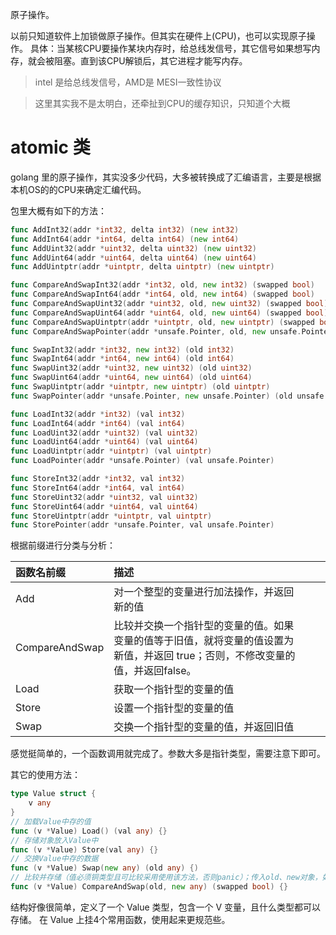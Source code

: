 原子操作。

以前只知道软件上加锁做原子操作。但其实在硬件上(CPU)，也可以实现原子操作。
 具体：当某核CPU要操作某块内存时，给总线发信号，其它信号如果想写内存，就会被阻塞。直到该CPU解锁后，其它进程才能写内存。
>intel 是给总线发信号，AMD是 MESI一致性协议

>这里其实我不是太明白，还牵扯到CPU的缓存知识，只知道个大概


# atomic  类

golang 里的原子操作，其实没多少代码，大多被转换成了汇编语言，主要是根据本机OS的的CPU来确定汇编代码。

包里大概有如下的方法：

```go
func AddInt32(addr *int32, delta int32) (new int32)
func AddInt64(addr *int64, delta int64) (new int64)
func AddUint32(addr *uint32, delta uint32) (new uint32)
func AddUint64(addr *uint64, delta uint64) (new uint64)
func AddUintptr(addr *uintptr, delta uintptr) (new uintptr)
```

```go
func CompareAndSwapInt32(addr *int32, old, new int32) (swapped bool)
func CompareAndSwapInt64(addr *int64, old, new int64) (swapped bool)
func CompareAndSwapUint32(addr *uint32, old, new uint32) (swapped bool)
func CompareAndSwapUint64(addr *uint64, old, new uint64) (swapped bool)
func CompareAndSwapUintptr(addr *uintptr, old, new uintptr) (swapped bool)
func CompareAndSwapPointer(addr *unsafe.Pointer, old, new unsafe.Pointer) (swapped bool)
```

```go
func SwapInt32(addr *int32, new int32) (old int32)
func SwapInt64(addr *int64, new int64) (old int64)
func SwapUint32(addr *uint32, new uint32) (old uint32)
func SwapUint64(addr *uint64, new uint64) (old uint64)
func SwapUintptr(addr *uintptr, new uintptr) (old uintptr)
func SwapPointer(addr *unsafe.Pointer, new unsafe.Pointer) (old unsafe.Pointer)

```

```go
func LoadInt32(addr *int32) (val int32)
func LoadInt64(addr *int64) (val int64)
func LoadUint32(addr *uint32) (val uint32)
func LoadUint64(addr *uint64) (val uint64)
func LoadUintptr(addr *uintptr) (val uintptr)
func LoadPointer(addr *unsafe.Pointer) (val unsafe.Pointer)

```

```go
func StoreInt32(addr *int32, val int32)
func StoreInt64(addr *int64, val int64)
func StoreUint32(addr *uint32, val uint32)
func StoreUint64(addr *uint64, val uint64)
func StoreUintptr(addr *uintptr, val uintptr)
func StorePointer(addr *unsafe.Pointer, val unsafe.Pointer)
```


根据前缀进行分类与分析：

| 函数名前缀          | 描述                                                                   |     |     |
| :------------- | :------------------------------------------------------------------- | :-- | --- |
| Add            | 对一个整型的变量进行加法操作，并返回新的值                                                |     |     |
| CompareAndSwap | 比较并交换一个指针型的变量的值。如果变量的值等于旧值，就将变量的值设置为新值，并返回 true；否则，不修改变量的值，并返回false。 |     |     |
| Load           | 获取一个指针型的变量的值                                                         |     |     |
| Store          | 设置一个指针型的变量的值                                                         |     |     |
| Swap           | 交换一个指针型的变量的值，并返回旧值                                                   |     |     |

感觉挺简单的，一个函数调用就完成了。参数大多是指针类型，需要注意下即可。


其它的使用方法：


```go
type Value struct {
	v any
}
// 加载Value中存的值
func (v *Value) Load() (val any) {}
// 存储对象放入Value中
func (v *Value) Store(val any) {}
// 交换Value中存的数据
func (v *Value) Swap(new any) (old any) {)
// 比较并存储（值必须铜类型且可比较采用使用该方法，否则panic）；传入old、new对象，如果old对象等于Value内存储的对象，就将新的对象存入，返回treu。否则false
func (v *Value) CompareAndSwap(old, new any) (swapped bool) {}

```

结构好像很简单，定义了一个 Value 类型，包含一个 V 变量，且什么类型都可以存储。
在 Value 上挂4个常用函数，使用起来更规范些。




